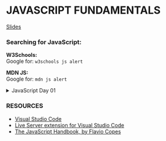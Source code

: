 # JAVASCRIPT FUNDAMENTALS

<a href="https://kostasx.github.io/EventLoop/Education/TechTalentSchool/javascript/introduction.html#/tts-intro" target="_blank">Slides</a>

### Searching for JavaScript:

**W3Schools:**<br/>
Google for: `w3schools js alert`

**MDN JS:**<br/>
Google for: `mdn js alert`

<details>

<summary>JavaScript Day 01</summary>

### What can you build with JavaScript?

- [Dynamic HTML Pages](https://www.w3schools.com/js/)
- [Web Applications: Photoshop Clone](https://www.photopea.com/) 
- [Desktop Applications](https://electronjs.org/)
- [Mobile Apps](https://facebook.github.io/react-native/)
- [Server Applications](https://nodejs.org/en/)
- [Command Line Tools](https://developer.atlassian.com/blog/2015/11/scripting-with-node/)
- [Electronics (Arduino)](https://www.espruino.com/)  
- [Artificial Intelligence / Machine Learning](https://js.tensorflow.org/)
- [Brain Controlled Applications!](https://www.youtube.com/watch?v=7KhFO-qCVyg)    
    
### CODE

- Hello World
    - [hello.html](./code/hello.html)
    - [hello.js](./code/hello.js)
- [Strings](./code/strings.html)
- [Numbers](./code/numbers.html)
- [typeof Operator](./code/typeof.html)

</details>

### RESOURCES

- [Visual Studio Code](https://code.visualstudio.com/)
- [Live Server extension for Visual Studio Code](https://marketplace.visualstudio.com/items?itemName=ritwickdey.LiveServer)
- [The JavaScript Handbook, by Flavio Copes](https://flaviocopes.com/page/ebooks/)